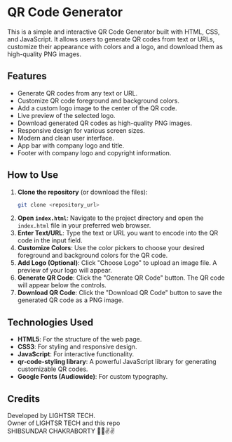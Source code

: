 # QR Code Generator

This is a simple and interactive QR Code Generator built with HTML, CSS, and JavaScript. It allows users to generate QR codes from text or URLs, customize their appearance with colors and a logo, and download them as high-quality PNG images.

## Features

*   Generate QR codes from any text or URL.
*   Customize QR code foreground and background colors.
*   Add a custom logo image to the center of the QR code.
*   Live preview of the selected logo.
*   Download generated QR codes as high-quality PNG images.
*   Responsive design for various screen sizes.
*   Modern and clean user interface.
*   App bar with company logo and title.
*   Footer with company logo and copyright information.

## How to Use

1.  **Clone the repository** (or download the files):
    ```bash
    git clone <repository_url>
    ```
2.  **Open `index.html`**: Navigate to the project directory and open the `index.html` file in your preferred web browser.
3.  **Enter Text/URL**: Type the text or URL you want to encode into the QR code in the input field.
4.  **Customize Colors**: Use the color pickers to choose your desired foreground and background colors for the QR code.
5.  **Add Logo (Optional)**: Click "Choose Logo" to upload an image file. A preview of your logo will appear.
6.  **Generate QR Code**: Click the "Generate QR Code" button. The QR code will appear below the controls.
7.  **Download QR Code**: Click the "Download QR Code" button to save the generated QR code as a PNG image.

## Technologies Used

*   **HTML5**: For the structure of the web page.
*   **CSS3**: For styling and responsive design.
*   **JavaScript**: For interactive functionality.
*   **qr-code-styling library**: A powerful JavaScript library for generating customizable QR codes.
*   **Google Fonts (Audiowide)**: For custom typography.

## Credits

Developed by LIGHTSR TECH.  
Owner of LIGHTSR TECH and this repo  
SHIBSUNDAR CHAKRABORTY 🫠🐲✌️✌️
